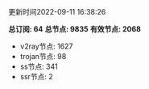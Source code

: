 更新时间2022-09-11 16:38:26

**总订阅: 64**
**总节点: 9835**
**有效节点: 2068**
- v2ray节点: 1627
- trojan节点: 98
- ss节点: 341
- ssr节点: 2
